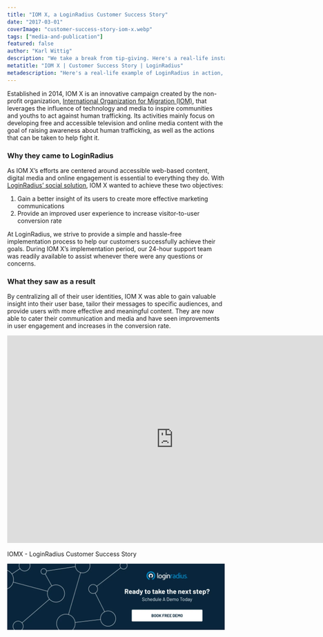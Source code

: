 ```yaml
---
title: "IOM X, a LoginRadius Customer Success Story"
date: "2017-03-01"
coverImage: "customer-success-story-iom-x.webp"
tags: ["media-and-publication"]
featured: false 
author: "Karl Wittig" 
description: "We take a break from tip-giving. Here's a real-life instance of LoginRadius in motion, collaborating with IOM X to solve the numerous problems and optimise their marketing metrics."
metatitle: "IOM X | Customer Success Story | LoginRadius"
metadescription: "Here's a real-life example of LoginRadius in action, working with IOM X to overcome the various challenges and improve their marketing metrics."
---
```


Established in 2014, IOM X is an innovative campaign created by the non-profit organization, [International Organization for Migration (IOM)](https://www.iom.int/), that leverages the influence of technology and media to inspire communities and youths to act against human trafficking. Its activities mainly focus on developing free and accessible television and online media content with the goal of raising awareness about human trafficking, as well as the actions that can be taken to help fight it.

### **Why they came to LoginRadius**

As IOM X’s efforts are centered around accessible web-based content, digital media and online engagement is essential to everything they do. With [LoginRadius’ social solution](https://www.loginradius.com/social-login/), IOM X wanted to achieve these two objectives:

1. Gain a better insight of its users to create more effective marketing communications
2. Provide an improved user experience to increase visitor-to-user conversion rate

At LoginRadius, we strive to provide a simple and hassle-free implementation process to help our customers successfully achieve their goals. During IOM X’s implementation period, our 24-hour support team was readily available to assist whenever there were any questions or concerns.

### **What they saw as a result**

By centralizing all of their user identities, IOM X was able to gain valuable insight into their user base, tailor their messages to specific audiences, and provide users with more effective and meaningful content. They are now able to cater their communication and media and have seen improvements in user engagement and increases in the conversion rate.

<iframe width="770" height="480" src="https://www.youtube.com/embed/dW7TqTrijC4" frameborder="0" allow="accelerometer; autoplay; clipboard-write; encrypted-media; gyroscope; picture-in-picture" allowfullscreen></iframe>

IOMX - LoginRadius Customer Success Story

[![book-a-demo-loginradius](BD-Plexicon1-1024x310-1.webp)](https://www.loginradius.com/contact-us?utm_source=blog&utm_medium=web&utm_campaign=customer-success-story-iom-x)
